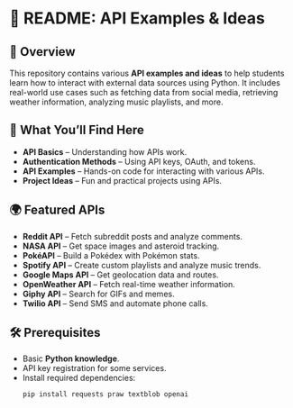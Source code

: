 # 📖 README: API Examples & Ideas

## 🚀 Overview
This repository contains various **API examples and ideas** to help students learn how to interact with external data sources using Python. It includes real-world use cases such as fetching data from social media, retrieving weather information, analyzing music playlists, and more.

## 📡 What You’ll Find Here
- **API Basics** – Understanding how APIs work.
- **Authentication Methods** – Using API keys, OAuth, and tokens.
- **API Examples** – Hands-on code for interacting with various APIs.
- **Project Ideas** – Fun and practical projects using APIs.

## 🌍 Featured APIs
- **Reddit API** – Fetch subreddit posts and analyze comments.
- **NASA API** – Get space images and asteroid tracking.
- **PokéAPI** – Build a Pokédex with Pokémon stats.
- **Spotify API** – Create custom playlists and analyze music trends.
- **Google Maps API** – Get geolocation data and routes.
- **OpenWeather API** – Fetch real-time weather information.
- **Giphy API** – Search for GIFs and memes.
- **Twilio API** – Send SMS and automate phone calls.

## 🛠 Prerequisites
- Basic **Python knowledge**.
- API key registration for some services.
- Install required dependencies:
  ```bash
  pip install requests praw textblob openai

